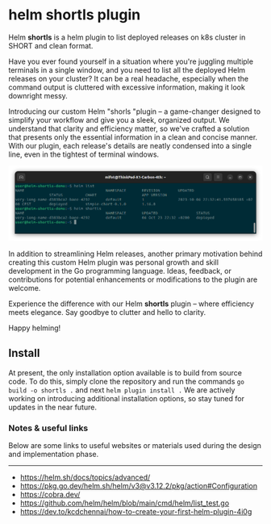 # helm shortls plugin
Helm **shortls** is a helm plugin to list deployed releases on k8s cluster in SHORT and clean format.

Have you ever found yourself in a situation where you're juggling multiple terminals in a single window, and you need to list all the deployed Helm releases on your cluster? It can be a real headache, especially when the command output is cluttered with excessive information, making it look downright messy.

Introducing our custom Helm "shorls "plugin – a game-changer designed to simplify your workflow and give you a sleek, organized output. We understand that clarity and efficiency matter, so we've crafted a solution that presents only the essential information in a clean and concise manner. With our plugin, each release's details are neatly condensed into a single line, even in the tightest of terminal windows.

![helm shortls demo](img/shortls-demo.png)

In addition to streamlining Helm releases, another primary motivation behind creating this custom Helm plugin was personal growth and skill development in the Go programming language. Ideas, feedback, or contributions for potential enhancements or modifications to the plugin are welcome.

Experience the difference with our Helm **shortls** plugin – where efficiency meets elegance. Say goodbye to clutter and hello to clarity.

Happy helming!

## Install

At present, the only installation option available is to build from source code. To do this, simply clone the repository and run the commands `go build -o shortls .` and next `helm plugin install .` We are actively working on introducing additional installation options, so stay tuned for updates in the near future.

### Notes & useful links

Below are some links to useful websites or materials used during the design and implementation phase.

---
- https://helm.sh/docs/topics/advanced/
- https://pkg.go.dev/helm.sh/helm/v3@v3.12.2/pkg/action#Configuration
- https://cobra.dev/
- https://github.com/helm/helm/blob/main/cmd/helm/list_test.go
- https://dev.to/kcdchennai/how-to-create-your-first-helm-plugin-4i0g

